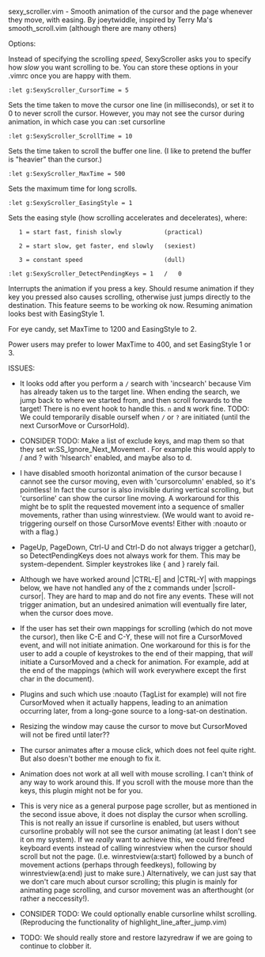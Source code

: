 sexy_scroller.vim - Smooth animation of the cursor and the page whenever they move, with easing.
By joeytwiddle, inspired by Terry Ma's smooth_scroll.vim (although there are many others)

Options:

Instead of specifying the scrolling *speed*, SexyScroller asks you to
specify how *slow* you want scrolling to be.  You can store these options in
your .vimrc once you are happy with them.

    :let g:SexyScroller_CursorTime = 5

Sets the time taken to move the cursor one line (in milliseconds), or
set it to 0 to never scroll the cursor.  However, you may not see the
cursor during animation, in which case you can   :set cursorline

    :let g:SexyScroller_ScrollTime = 10

Sets the time taken to scroll the buffer one line.  (I like to pretend
the buffer is "heavier" than the cursor.)

    :let g:SexyScroller_MaxTime = 500

Sets the maximum time for long scrolls.

    :let g:SexyScroller_EasingStyle = 1

Sets the easing style (how scrolling accelerates and decelerates),
where:

       1 = start fast, finish slowly            (practical)

       2 = start slow, get faster, end slowly   (sexiest)

       3 = constant speed                       (dull)

    :let g:SexyScroller_DetectPendingKeys = 1   /   0

Interrupts the animation if you press a key.  Should resume animation
if they key you pressed also causes scrolling, otherwise just jumps
directly to the destination.  This feature seems to be working ok now.
Resuming animation looks best with EasingStyle 1.

For eye candy, set MaxTime to 1200 and EasingStyle to 2.

Power users may prefer to lower MaxTime to 400, and set EasingStyle 1 or 3.

ISSUES:

- It looks odd after you perform a `/` search with 'incsearch' because Vim has already taken us to the target line.  When ending the search, we jump back to where we started from, and then scroll forwards to the target!  There is no event hook to handle this.  `n` and `N` work fine.  TODO: We could temporarily disable ourself when `/` or `?` are initiated (until the next CursorMove or CursorHold).

- CONSIDER TODO: Make a list of exclude keys, and map them so that they set w:SS_Ignore_Next_Movement .  For example this would apply to / and ? with 'hlsearch' enabled, and maybe also to d.

- I have disabled smooth horizontal animation of the cursor because I cannot see the cursor moving, even with 'cursorcolumn' enabled, so it's pointless!  In fact the cursor is also invisible during vertical scrolling, but 'cursorline' can show the cursor line moving.  A workaround for this might be to split the requested movement into a sequence of smaller movements, rather than using winrestview.  (We would want to avoid re-triggering ourself on those CursorMove events!  Either with :noauto or with a flag.)

- PageUp, PageDown, Ctrl-U and Ctrl-D do not always trigger a getchar(), so DetectPendingKeys does not always work for them.  This may be system-dependent.  Simpler keystrokes like { and } rarely fail.

- Although we have worked around |CTRL-E| and |CTRL-Y| with mappings below, we have not handled any of the z commands under |scroll-cursor|.  They are hard to map and do not fire any events.  These will not trigger animation, but an undesired animation will eventually fire later, when the cursor does move.

- If the user has set their own mappings for scrolling (which do not move the cursor), then like C-E and C-Y, these will not fire a CursorMoved event, and will not initiate animation.  One workaround for this is for the user to add a couple of keystrokes to the end of their mapping, that *will* initiate a CursorMoved and a check for animation.  For example, add <BS><Space> at the end of the mappings (which will work everywhere except the first char in the document).

- Plugins and such which use :noauto (TagList for example) will not fire CursorMoved when it actually happens, leading to an animation occurring later, from a long-gone source to a long-sat-on destination.

- Resizing the window may cause the cursor to move but CursorMoved will not be fired until later??

- The cursor animates after a mouse click, which does not feel quite right.  But also doesn't bother me enough to fix it.

- Animation does not work at all well with mouse scrolling.  I can't think of any way to work around this.  If you scroll with the mouse more than the keys, this plugin might not be for you.

- This is very nice as a general purpose page scroller, but as mentioned in the second issue above, it does not display the cursor when scrolling.  This is not really an issue if cursorline is enabled, but users without cursorline probably will not see the cursor animating (at least I don't see it on my system).  If we *really* want to achieve this, we could fire/feed keyboard events instead of calling winrestview when the cursor should scroll but not the page.  (I.e. winrestview(a:start) followed by a bunch of movement actions (perhaps through feedkeys), following by winrestview(a:end) just to make sure.)  Alternatively, we can just say that we don't care much about cursor scrolling; this plugin is mainly for animating page scrolling, and cursor movement was an afterthought (or rather a neccessity!).

- CONSIDER TODO: We could optionally enable cursorline whilst scrolling.  (Reproducing the functionality of highlight_line_after_jump.vim)

- TODO: We should really store and restore lazyredraw if we are going to continue to clobber it.


